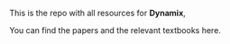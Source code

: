 This is the repo with all resources for **Dynamix**,

You can find the papers and the relevant textbooks here.
